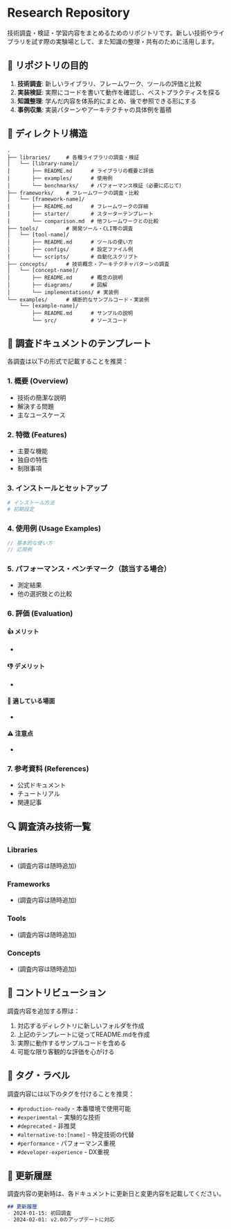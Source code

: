 # Research Repository

技術調査・検証・学習内容をまとめるためのリポジトリです。新しい技術やライブラリを試す際の実験場として、また知識の整理・共有のために活用します。

## 🎯 リポジトリの目的

1. **技術調査**: 新しいライブラリ、フレームワーク、ツールの評価と比較
2. **実装検証**: 実際にコードを書いて動作を確認し、ベストプラクティスを探る
3. **知識整理**: 学んだ内容を体系的にまとめ、後で参照できる形にする
4. **事例収集**: 実装パターンやアーキテクチャの具体例を蓄積

## 📁 ディレクトリ構造

```
.
├── libraries/     # 各種ライブラリの調査・検証
│   └── [library-name]/
│       ├── README.md      # ライブラリの概要と評価
│       ├── examples/      # 使用例
│       └── benchmarks/    # パフォーマンス検証（必要に応じて）
├── frameworks/    # フレームワークの調査・比較
│   └── [framework-name]/
│       ├── README.md      # フレームワークの詳細
│       ├── starter/       # スターターテンプレート
│       └── comparison.md  # 他フレームワークとの比較
├── tools/         # 開発ツール・CLI等の調査
│   └── [tool-name]/
│       ├── README.md      # ツールの使い方
│       ├── configs/       # 設定ファイル例
│       └── scripts/       # 自動化スクリプト
├── concepts/      # 技術概念・アーキテクチャパターンの調査
│   └── [concept-name]/
│       ├── README.md      # 概念の説明
│       ├── diagrams/      # 図解
│       └── implementations/ # 実装例
└── examples/      # 横断的なサンプルコード・実装例
    └── [example-name]/
        ├── README.md      # サンプルの説明
        └── src/           # ソースコード
```

## 📝 調査ドキュメントのテンプレート

各調査は以下の形式で記載することを推奨：

### 1. 概要 (Overview)
- 技術の簡潔な説明
- 解決する問題
- 主なユースケース

### 2. 特徴 (Features)
- 主要な機能
- 独自の特性
- 制限事項

### 3. インストールとセットアップ
```bash
# インストール方法
# 初期設定
```

### 4. 使用例 (Usage Examples)
```javascript
// 基本的な使い方
// 応用例
```

### 5. パフォーマンス・ベンチマーク（該当する場合）
- 測定結果
- 他の選択肢との比較

### 6. 評価 (Evaluation)
#### 👍 メリット
- 

#### 👎 デメリット
- 

#### 🎯 適している場面
- 

#### ⚠️ 注意点
- 

### 7. 参考資料 (References)
- 公式ドキュメント
- チュートリアル
- 関連記事

## 🔍 調査済み技術一覧

### Libraries
- (調査内容は随時追加)

### Frameworks
- (調査内容は随時追加)

### Tools
- (調査内容は随時追加)

### Concepts
- (調査内容は随時追加)

## 🤝 コントリビューション

調査内容を追加する際は：

1. 対応するディレクトリに新しいフォルダを作成
2. 上記のテンプレートに従ってREADME.mdを作成
3. 実際に動作するサンプルコードを含める
4. 可能な限り客観的な評価を心がける

## 📌 タグ・ラベル

調査内容には以下のタグを付けることを推奨：

- `#production-ready` - 本番環境で使用可能
- `#experimental` - 実験的な技術
- `#deprecated` - 非推奨
- `#alternative-to:[name]` - 特定技術の代替
- `#performance` - パフォーマンス重視
- `#developer-experience` - DX重視

## 🔄 更新履歴

調査内容の更新時は、各ドキュメントに更新日と変更内容を記載してください。

```markdown
## 更新履歴
- 2024-01-15: 初回調査
- 2024-02-01: v2.0のアップデートに対応
```